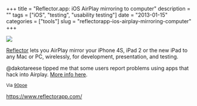 +++
title = "Reflector.app: iOS AirPlay mirroring to computer"
description = ""
tags = ["iOS", "testing", "usability testing"]
date = "2013-01-15"
categories = ["tools"]
slug = "reflectorapp-ios-airplay-mirroring-computer"
+++


<div class="tool-screenshot mb1"><a href="https://www.reflectorapp.com/"><img id="bluga-thumbnail-2696" class="bluga-thumbnail custom" src="//konigi.com/media/bluga/
wt522fc6286a649_custom.jpg"/></a></div><p><a href="https://www.reflectorapp.com/">Reflector</a> lets you AirPlay mirror your iPhone 4S, iPad 2 or the new iPad to any Mac or PC, wirelessly, for development, presentation, and testing.</p>

<p>@dakotareese tipped me that some users report problems using apps that hack into Airplay. <a href="http://forums.macrumors.com/showthread.php?t=1410984">More info here</a>.</p>

<p><small>Via <a href="http://www.90percentofeverything.com/">90poe</a></small></p>

  
<p><a href="https://www.reflectorapp.com/">https://www.reflectorapp.com/</a></p>
      
